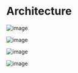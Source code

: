 # Architecture

![image](https://github.com/Spaice-Jump/Documentation/assets/71439724/ad96e54b-63ab-46fd-85fb-31ed40df8b97)

![image](https://github.com/Spaice-Jump/Documentation/assets/71439724/1f89468b-cfb4-42fe-8211-796c68d8392b)


![image](https://github.com/Spaice-Jump/Documentation/assets/71439724/edfa5c81-1823-42de-88a8-03cbe07d0f84)


![image](https://github.com/Spaice-Jump/Documentation/assets/71439724/35237b9c-4948-4f94-aa9c-854fde08e3d8)

